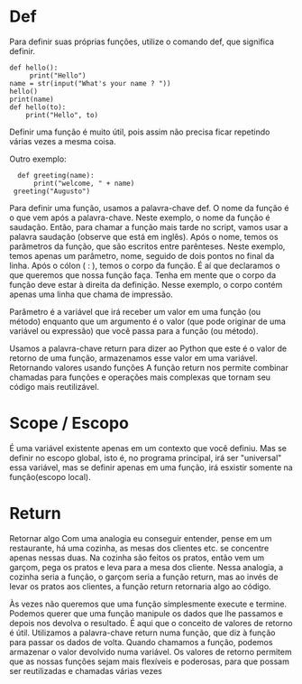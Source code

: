 # Def

Para definir suas próprias funções, utilize o comando def, que significa definir.
 
    def hello():
         print("Hello")
    name = str(input("What's your name ? "))
    hello()
    print(name)
    def hello(to):
        print("Hello", to)

Definir uma função é muito útil, pois assim não precisa ficar repetindo várias vezes a mesma coisa.

Outro exemplo:

      def greeting(name):
          print("welcome, " + name)
     greeting("Augusto")
Para definir uma função, usamos a palavra-chave def. O nome da função é o que vem após a palavra-chave. Neste exemplo, o nome da função é saudação. Então, para chamar a função mais tarde no script, vamos usar a palavra saudação (observe que está em inglês). 
Após o nome, temos os parâmetros da função, que são escritos entre parênteses. Neste exemplo, temos apenas um parâmetro, nome, seguido de dois pontos no final da linha. Após o cólon ( : ), temos o corpo da função. É aí que declaramos o que queremos que nossa função faça. Tenha em mente que o corpo da função deve estar à direita da definição. Nesse exemplo, o corpo contém apenas uma linha que chama de impressão. 

Parâmetro é a variável que irá receber um valor em uma função (ou método) enquanto que um argumento é o valor (que pode originar de uma variável ou expressão) que você passa para a função (ou método).

Usamos a palavra-chave return para dizer ao Python que este é o valor de retorno de uma função, armazenamos esse valor em uma variável.
Retornando valores usando funções
A função return nos permite combinar chamadas para funções e operações mais complexas que tornam seu código mais reutilizável. 


# Scope / Escopo 
É uma variável existente apenas em um contexto que você definiu. Mas se definir no escopo global, isto é,
no programa principal, irá ser "universal" essa variável, mas se definir apenas em uma função, irá esxistir somente na função(escopo local).

# Return

Retornar algo
Com uma analogia eu conseguir entender, pense em um restaurante, há uma cozinha, as mesas dos clientes etc. se concentre apenas nessas duas.
Na cozinha são feitos os pratos, então vem um garçom, pega os pratos e leva para a mesa dos cliente. 
Nessa analogia, a cozinha seria a função, o garçom seria a função return, mas ao invés de levar os pratos aos clientes, a função return retornaria algo ao código.

Às vezes não queremos que uma função simplesmente execute e termine. Podemos querer que uma função manipule os dados que lhe passamos e depois nos devolva o resultado. É aqui que o conceito de valores de retorno é útil. Utilizamos a palavra-chave return numa função, que diz à função para passar os dados de volta. Quando chamamos a função, podemos armazenar o valor devolvido numa variável. Os valores de retorno permitem que as nossas funções sejam mais flexíveis e poderosas, para que possam ser reutilizadas e chamadas várias vezes